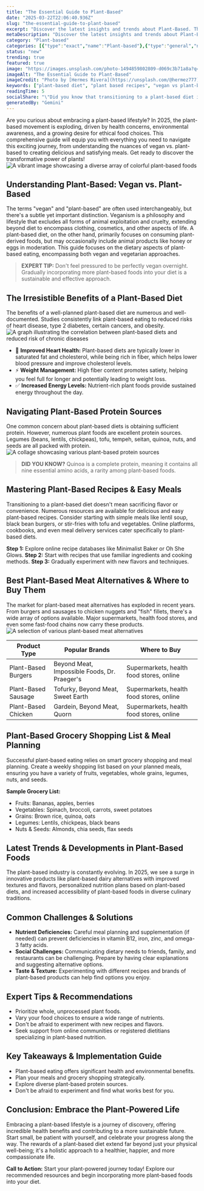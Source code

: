```yaml
---
title: "The Essential Guide to Plant-Based"
date: "2025-03-22T22:06:40.936Z"
slug: "the-essential-guide-to-plant-based"
excerpt: "Discover the latest insights and trends about Plant-Based. This comprehensive guide covers everything you need to know about Plant-Based in 2025."
metaDescription: "Discover the latest insights and trends about Plant-Based. This comprehensive guide covers everything you need to know about Plant-Based in 2025."
category: "Plant-based"
categories: [{"type":"exact","name":"Plant-based"},{"type":"general","name":"Food Industry"},{"type":"medium","name":"Food Science"},{"type":"specific","name":"Protein Sources"},{"type":"niche","name":"Soy Protein Isolate"}]
status: "new"
trending: true
featured: true
image: "https://images.unsplash.com/photo-1494859802809-d069c3b71a8a?q=85&w=1200&fit=max&fm=webp&auto=compress"
imageAlt: "The Essential Guide to Plant-Based"
imageCredit: "Photo by [Hermes Rivera](https://unsplash.com/@hermez777) on Unsplash"
keywords: ["plant-based diet", "plant based recipes", "vegan vs plant-based", "benefits of plant-based diet", "plant-based protein sources", "best plant-based meat alternatives", "where to buy plant-based food", "easy plant-based meals", "plant-based diet for weight loss", "plant-based grocery shopping list"]
readingTime: 5
socialShare: "\"Did you know that transitioning to a plant-based diet isn't about restriction, but about unlocking a world of delicious and nutritious possibilities?  It's a journey, not a race!\""
generatedBy: "Gemini"
---
```




Are you curious about embracing a plant-based lifestyle?  In 2025, the plant-based movement is exploding, driven by health concerns, environmental awareness, and a growing desire for ethical food choices.  This comprehensive guide will equip you with everything you need to navigate this exciting journey, from understanding the nuances of vegan vs. plant-based to creating delicious and satisfying meals.  Get ready to discover the transformative power of plants! ![A vibrant image showcasing a diverse array of colorful plant-based foods](https://images.unsplash.com/photo-1525059696034-4967a8e1dca2?q=85&w=1200&fit=max&fm=webp&auto=compress)

## Understanding Plant-Based: Vegan vs. Plant-Based

The terms "vegan" and "plant-based" are often used interchangeably, but there's a subtle yet important distinction.  Veganism is a philosophy and lifestyle that excludes all forms of animal exploitation and cruelty, extending beyond diet to encompass clothing, cosmetics, and other aspects of life.  A plant-based diet, on the other hand, primarily focuses on consuming plant-derived foods, but may occasionally include animal products like honey or eggs in moderation.  This guide focuses on the dietary aspects of plant-based eating, encompassing both vegan and vegetarian approaches.

> **EXPERT TIP:**  Don't feel pressured to be perfectly vegan overnight. Gradually incorporating more plant-based foods into your diet is a sustainable and effective approach.

## The Irresistible Benefits of a Plant-Based Diet

The benefits of a well-planned plant-based diet are numerous and well-documented.  Studies consistently link plant-based eating to reduced risks of heart disease, type 2 diabetes, certain cancers, and obesity.  ![A graph illustrating the correlation between plant-based diets and reduced risk of chronic diseases](https://images.unsplash.com/photo-1543352632-5a4b24e4d2a6?q=85&w=1200&fit=max&fm=webp&auto=compress)

* 🔑 **Improved Heart Health:** Plant-based diets are typically lower in saturated fat and cholesterol, while being rich in fiber, which helps lower blood pressure and improve cholesterol levels.
* ⚡ **Weight Management:**  High fiber content promotes satiety, helping you feel full for longer and potentially leading to weight loss.
* ✅ **Increased Energy Levels:**  Nutrient-rich plant foods provide sustained energy throughout the day.

## Navigating Plant-Based Protein Sources

One common concern about plant-based diets is obtaining sufficient protein. However, numerous plant foods are excellent protein sources.  Legumes (beans, lentils, chickpeas), tofu, tempeh, seitan, quinoa, nuts, and seeds are all packed with protein.  ![A collage showcasing various plant-based protein sources](https://images.unsplash.com/photo-1543353071-087092ec393a?q=85&w=1200&fit=max&fm=webp&auto=compress)

> **DID YOU KNOW?** Quinoa is a complete protein, meaning it contains all nine essential amino acids, a rarity among plant-based foods.

## Mastering Plant-Based Recipes & Easy Meals

Transitioning to a plant-based diet doesn't mean sacrificing flavor or convenience.  Numerous resources are available for delicious and easy plant-based recipes.  Consider starting with simple meals like lentil soup, black bean burgers, or stir-fries with tofu and vegetables.  Online platforms, cookbooks, and even meal delivery services cater specifically to plant-based diets.

**Step 1:** Explore online recipe databases like Minimalist Baker or Oh She Glows.
**Step 2:** Start with recipes that use familiar ingredients and cooking methods.
**Step 3:** Gradually experiment with new flavors and techniques.

## Best Plant-Based Meat Alternatives & Where to Buy Them

The market for plant-based meat alternatives has exploded in recent years.  From burgers and sausages to chicken nuggets and "fish" fillets, there's a wide array of options available.  Major supermarkets, health food stores, and even some fast-food chains now carry these products. ![A selection of various plant-based meat alternatives](https://images.unsplash.com/photo-1568625365131-079e026a927d?q=85&w=1200&fit=max&fm=webp&auto=compress)

| Product Type       | Popular Brands                     | Where to Buy                               |
|--------------------|------------------------------------|-------------------------------------------|
| Plant-Based Burgers | Beyond Meat, Impossible Foods, Dr. Praeger's | Supermarkets, health food stores, online      |
| Plant-Based Sausage | Tofurky, Beyond Meat, Sweet Earth      | Supermarkets, health food stores, online      |
| Plant-Based Chicken | Gardein, Beyond Meat, Quorn          | Supermarkets, health food stores, online      |

## Plant-Based Grocery Shopping List & Meal Planning

Successful plant-based eating relies on smart grocery shopping and meal planning.  Create a weekly shopping list based on your planned meals, ensuring you have a variety of fruits, vegetables, whole grains, legumes, nuts, and seeds.

**Sample Grocery List:**

* Fruits: Bananas, apples, berries
* Vegetables: Spinach, broccoli, carrots, sweet potatoes
* Grains: Brown rice, quinoa, oats
* Legumes: Lentils, chickpeas, black beans
* Nuts & Seeds: Almonds, chia seeds, flax seeds

## Latest Trends & Developments in Plant-Based Foods

The plant-based industry is constantly evolving.  In 2025, we see a surge in innovative products like plant-based dairy alternatives with improved textures and flavors, personalized nutrition plans based on plant-based diets, and increased accessibility of plant-based foods in diverse culinary traditions.

## Common Challenges & Solutions

* **Nutrient Deficiencies:**  Careful meal planning and supplementation (if needed) can prevent deficiencies in vitamin B12, iron, zinc, and omega-3 fatty acids.
* **Social Challenges:**  Communicating dietary needs to friends, family, and restaurants can be challenging.  Prepare by having clear explanations and suggesting alternative options.
* **Taste & Texture:**  Experimenting with different recipes and brands of plant-based products can help find options you enjoy.

## Expert Tips & Recommendations

*  Prioritize whole, unprocessed plant foods.
*  Vary your food choices to ensure a wide range of nutrients.
*  Don't be afraid to experiment with new recipes and flavors.
*  Seek support from online communities or registered dietitians specializing in plant-based nutrition.

## Key Takeaways & Implementation Guide

*  Plant-based eating offers significant health and environmental benefits.
*  Plan your meals and grocery shopping strategically.
*  Explore diverse plant-based protein sources.
*  Don't be afraid to experiment and find what works best for you.

## Conclusion: Embrace the Plant-Powered Life

Embracing a plant-based lifestyle is a journey of discovery, offering incredible health benefits and contributing to a more sustainable future.  Start small, be patient with yourself, and celebrate your progress along the way.  The rewards of a plant-based diet extend far beyond just your physical well-being; it's a holistic approach to a healthier, happier, and more compassionate life.

**Call to Action:**  Start your plant-powered journey today!  Explore our recommended resources and begin incorporating more plant-based foods into your diet.


